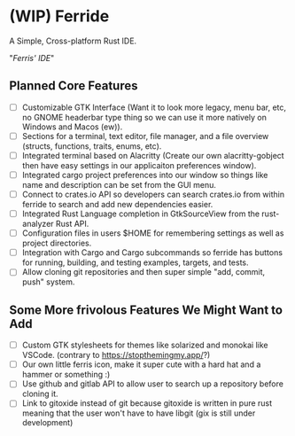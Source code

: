 # (WIP) Ferride

A Simple, Cross-platform Rust IDE.

"*Ferris' IDE*"

## Planned Core Features
- [ ] Customizable GTK Interface (Want it to look more legacy, menu bar, etc, no GNOME headerbar type thing so we can use it more natively on Windows and Macos (ew)).
- [ ] Sections for a terminal, text editor, file manager, and a file overview (structs, functions, traits, enums, etc).
- [ ] Integrated terminal based on Alacritty (Create our own alacritty-gobject then have easy settings in our applicaiton preferences window).
- [ ] Integrated cargo project preferences into our window so things like name and description can be set from the GUI menu.
- [ ] Connect to crates.io API so developers can search crates.io from within ferride to search and add new dependencies easier.
- [ ] Integrated Rust Language completion in GtkSourceView from the rust-analyzer Rust API.
- [ ] Configuration files in users $HOME for remembering settings as well as project directories.
- [ ] Integration with Cargo and Cargo subcommands so ferride has buttons for running, building, and testing examples, targets, and tests.
- [ ] Allow cloning git repositories and then super simple "add, commit, push" system.

## Some More frivolous Features We Might Want to Add
- [ ] Custom GTK stylesheets for themes like solarized and monokai like VSCode. (contrary to https://stopthemingmy.app/?)
- [ ] Our own little ferris icon, make it super cute with a hard hat and a hammer or something :)
- [ ] Use github and gitlab API to allow user to search up a repository before cloning it.
- [ ] Link to gitoxide instead of git because gitoxide is written in pure rust meaning that the user won't have to have libgit (gix is still under development)
